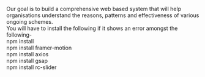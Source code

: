 Our goal is to build a comprehensive web based system that will help organisations understand the reasons, patterns and effectiveness of various ongoing schemes. <br>
You will have to install the following if it shows an error amongst the following- <br>
npm install <br>
npm install framer-motion <br>
npm install axios <br>
npm install gsap <br>
npm install rc-slider <br>

